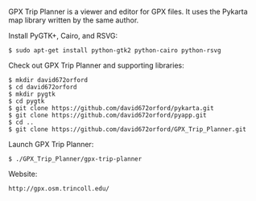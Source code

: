 GPX Trip Planner is a viewer and editor for GPX files. It uses the Pykarta
map library written by the same author.

Install PyGTK+, Cairo, and RSVG:

    $ sudo apt-get install python-gtk2 python-cairo python-rsvg

Check out GPX Trip Planner and supporting libraries:

    $ mkdir david672orford
    $ cd david672orford
    $ mkdir pygtk
    $ cd pygtk
    $ git clone https://github.com/david672orford/pykarta.git
    $ git clone https://github.com/david672orford/pyapp.git
    $ cd ..
    $ git clone https://github.com/david672orford/GPX_Trip_Planner.git

Launch GPX Trip Planner:

    $ ./GPX_Trip_Planner/gpx-trip-planner

Website:

	http://gpx.osm.trincoll.edu/

